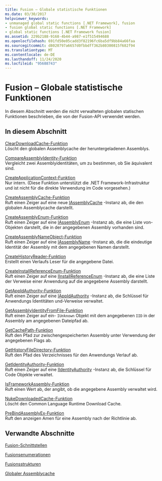 ```yaml
---
title: Fusion – Globale statistische Funktionen
ms.date: 03/30/2017
helpviewer_keywords:
- unmanaged global static functions [.NET Framework], fusion
- fusion global static functions [.NET Framework]
- global static functions [.NET Framework fusion]
ms.assetid: 229b2188-9168-4b44-a987-e1f515494688
ms.openlocfilehash: 691fd50e05cadd3f82196fc6ba5df9bb84a66faa
ms.sourcegitcommit: d8020797a6657d0fbbdff362b80300815f682f94
ms.translationtype: MT
ms.contentlocale: de-DE
ms.lasthandoff: 11/24/2020
ms.locfileid: "95688743"
---
```

# <a name="fusion-global-static-functions"></a>Fusion – Globale statistische Funktionen

In diesem Abschnitt werden die nicht verwalteten globalen statischen Funktionen beschrieben, die von der Fusion-API verwendet werden.  
  
## <a name="in-this-section"></a>In diesem Abschnitt  

 [ClearDownloadCache-Funktion](cleardownloadcache-function.md)  
 Löscht den globalen Assemblycache der heruntergeladenen Assemblys.  
  
 [CompareAssemblyIdentity-Funktion](compareassemblyidentity-function.md)  
 Vergleicht zwei Assemblyidentitäten, um zu bestimmen, ob Sie äquivalent sind.  
  
 [CreateApplicationContext-Funktion](createapplicationcontext-function.md)  
 Nur intern. (Diese Funktion unterstützt die .NET Framework-Infrastruktur und ist nicht für die direkte Verwendung im Code vorgesehen.)  
  
 [CreateAssemblyCache-Funktion](createassemblycache-function.md)  
 Ruft einen Zeiger auf eine neue [IAssemblyCache](iassemblycache-interface.md) -Instanz ab, die den globalen Assemblycache darstellt.  
  
 [CreateAssemblyEnum-Funktion](createassemblyenum-function.md)  
 Ruft einen Zeiger auf eine [IAssemblyEnum](iassemblyenum-interface.md) -Instanz ab, die eine Liste von-Objekten darstellt, die in der angegebenen Assembly vorhanden sind.  
  
 [CreateAssemblyNameObject-Funktion](createassemblynameobject-function.md)  
 Ruft einen Zeiger auf eine [IAssemblyName](iassemblyname-interface.md) -Instanz ab, die die eindeutige Identität der Assembly mit dem angegebenen Namen darstellt.  
  
 [CreateHistoryReader-Funktion](createhistoryreader-function.md)  
 Erstellt einen Verlaufs Leser für die angegebene Datei.  
  
 [CreateInstallReferenceEnum-Funktion](createinstallreferenceenum-function.md)  
 Ruft einen Zeiger auf eine [IInstallReferenceEnum](iinstallreferenceenum-interface.md) -Instanz ab, die eine Liste der Verweise einer Anwendung auf die angegebene Assembly darstellt.  
  
 [GetAppIdAuthority-Funktion](getappidauthority-function.md)  
 Ruft einen Zeiger auf eine [IAppIdAuthority](iappidauthority-interface.md) -Instanz ab, die Schlüssel für Anwendungs Identitäten und-Verweise verwaltet.  
  
 [GetAssemblyIdentityFromFile-Funktion](getassemblyidentityfromfile-function.md)  
 Ruft einen Zeiger auf ein- `IUnknown` Objekt mit dem angegebenen `IID` in der Assembly am angegebenen Dateipfad ab.  
  
 [GetCachePath-Funktion](getcachepath-function.md)  
 Ruft den Pfad zur zwischengespeicherten Assembly unter Verwendung der angegebenen Flags ab.  
  
 [GetHistoryFileDirectory-Funktion](gethistoryfiledirectory-function.md)  
 Ruft den Pfad des Verzeichnisses für den Anwendungs Verlauf ab.  
  
 [GetIdentityAuthority-Funktion](getidentityauthority-function.md)  
 Ruft einen Zeiger auf eine [IIdentityAuthority](iidentityauthority-interface.md) -Instanz ab, die Schlüssel für Code Objekte verwaltet.  
  
 [IsFrameworkAssembly-Funktion](isframeworkassembly-function.md)  
 Ruft einen Wert ab, der angibt, ob die angegebene Assembly verwaltet wird.  
  
 [NukeDownloadedCache-Funktion](nukedownloadedcache-function.md)  
 Löscht den Common Language Runtime Download Cache.  
  
 [PreBindAssemblyEx-Funktion](prebindassemblyex-function.md)  
 Ruft den anzeigen Amen für eine Assembly nach der Richtlinie ab.  
  
## <a name="related-sections"></a>Verwandte Abschnitte  

 [Fusion-Schnittstellen](fusion-interfaces.md)  
  
 [Fusionsenumerationen](fusion-enumerations.md)  
  
 [Fusionsstrukturen](fusion-structures.md)  
  
 [Globaler Assemblycache](../../app-domains/gac.md)
